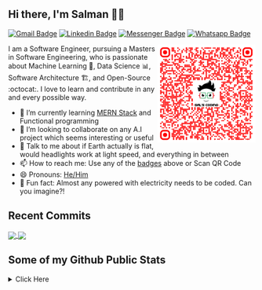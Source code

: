 ## Hi there, I'm Salman 👋🏼

[![Gmail Badge](https://img.shields.io/badge/-salscoding@gmail.com-c14438?style=flat&logo=Gmail&logoColor=white)](mailto:salscoding@gmail.com "Connect via Email")
[![Linkedin Badge](https://img.shields.io/badge/-salmanfrahman-0072b1?style=flat&logo=Linkedin&logoColor=white)](https://www.linkedin.com/in/salmanfrahman/ "Connect on LinkedIn")
[![Messenger Badge](https://img.shields.io/badge/-salmanfrahmanfb-0078FF?style=flat&logo=Messenger&logoColor=white)](https://m.me/salmanfrahmanfb "Connect on Messenger")
[![Whatsapp Badge](https://img.shields.io/badge/-Whatsapp-4AC959?style=flat&logo=whatsapp&logoColor=white)](https://api.whatsapp.com/send?phone=60183653080&text=Hi%20SalsCoding%2C%20I%20am%20your%20friend%20from%20github!%20%5E_%5E)

<a href="https://smsofttech.com/"><img src="https://raw.githubusercontent.com/salscoding/salscoding/master/assets/qr-code-salscoding.png" align="right" height="200" /></a>

I am a Software Engineer, pursuing a Masters in Software Engineering, who is passionate about Machine Learning :robot:, Data Science :bar_chart:, Software Architecture :building_construction:, and Open-Source :octocat:. I love to learn and contribute in any and every possible way.

- 🌱 I’m currently learning [MERN Stack](https://www.lynda.com/learning-paths/Web/become-a-mern-stack-javascript-developer) and Functional programming
- 👯 I’m looking to collaborate on any A.I project which seems interesting or useful
- 💬 Talk to me about if Earth actually is flat, would headlights work at light speed, and everything in between
- 📫 How to reach me: Use any of the [badges](#hi-there-im-salman-) above or Scan QR Code
- 😄 Pronouns: [He/Him](https://www.mypronouns.org/he-him)
- 👾 Fun fact: Almost any powered with electricity needs to be coded. Can you imagine?!

## Recent Commits
<a href="https://github.com/salscoding/nextjs-13-demo-project">
  <img align="center" src="https://github-readme-stats.vercel.app/api/pin/?username=salscoding&repo=nextjs-13-demo-project&theme=dark" />
</a>
<a href="https://github.com/salscoding/discord_clone">
  <img align="center" src="https://github-readme-stats.vercel.app/api/pin/?username=salscoding&repo=discord_clone&theme=dark" />
</a>

## Some of my Github Public Stats

<details>
  <summary>Click Here</summary>
<p align="center">
    <img alt = "GitHub Stats" src="https://github-readme-stats.vercel.app/api?username=salscoding&show_icons=true&theme=dark">
    <br>
    <img alt = "Top Language" src="https://github-readme-stats.vercel.app/api/top-langs/?username=salscoding&layout=compact&theme=dark">
</p>
</details>
